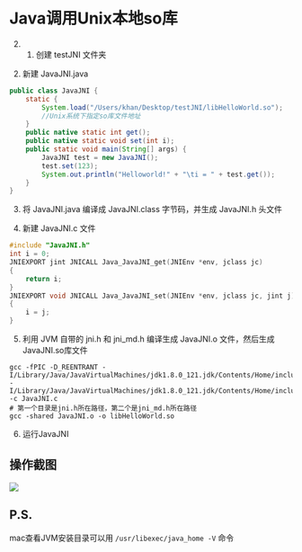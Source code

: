 # Java调用Unix本地so库
2. 1. 创建 testJNI 文件夹


<!--more-->


2. 新建 JavaJNI.java

```java
public class JavaJNI {
   	static {
   		System.load("/Users/khan/Desktop/testJNI/libHelloWorld.so");
   		//Unix系统下指定so库文件地址
   	}
   	public native static int get();
   	public native static void set(int i);
   	public static void main(String[] args) {
   		JavaJNI test = new JavaJNI();
   		test.set(123);
   		System.out.println("Helloworld!" + "\ti = " + test.get());
   	}
}
```

3. 将 JavaJNI.java 编译成 JavaJNI.class 字节码，并生成 JavaJNI.h 头文件

4. 新建 JavaJNI.c 文件
```c
#include "JavaJNI.h"
int i = 0;
JNIEXPORT jint JNICALL Java_JavaJNI_get(JNIEnv *env, jclass jc)
{
    return i;
}
JNIEXPORT void JNICALL Java_JavaJNI_set(JNIEnv *env, jclass jc, jint j)
{
    i = j;
}
```
5. 利用 JVM 自带的 jni.h 和 jni_md.h 编译生成 JavaJNI.o 文件，然后生成JavaJNI.so库文件

```shell
gcc -fPIC -D_REENTRANT -I/Library/Java/JavaVirtualMachines/jdk1.8.0_121.jdk/Contents/Home/include -I/Library/Java/JavaVirtualMachines/jdk1.8.0_121.jdk/Contents/Home/include/darwin -c JavaJNI.c
# 第一个目录是jni.h所在路径，第二个是jni_md.h所在路径
gcc -shared JavaJNI.o -o libHelloWorld.so
```

6. 运行JavaJNI
## 操作截图
![](https://ws3.sinaimg.cn/large/006tKfTcgy1fjx1us1l7aj31ck0qedi4.jpg)

## P.S.
mac查看JVM安装目录可以用 `/usr/libexec/java_home -V` 命令